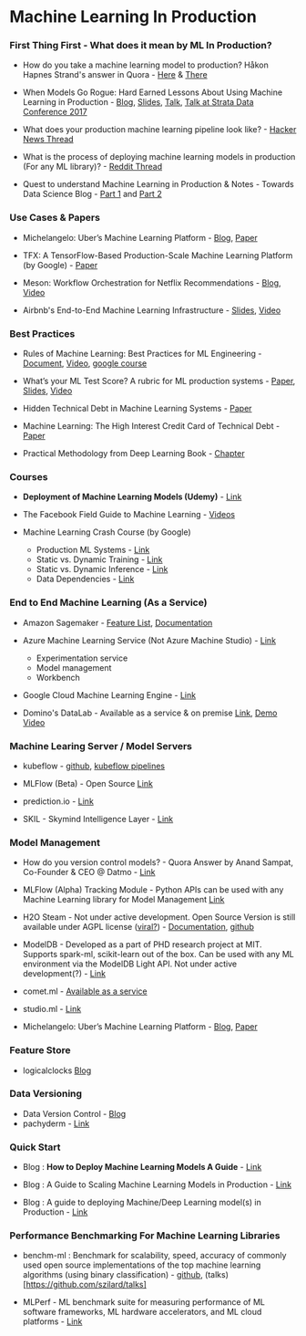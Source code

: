 # Machine Learning In Production

### First Thing First - What does it mean by ML In Production?
- How do you take a machine learning model to production? Håkon Hapnes Strand's answer in Quora - [Here](http://qr.ae/TUI7Cc) & [There](https://www.quora.com/Do-most-machine-learning-algorithms-run-in-batch-or-do-they-run-every-time-they-get-a-new-bit-of-data/answer/H%C3%A5kon-Hapnes-Strand)

- When Models Go Rogue: Hard Earned Lessons About Using Machine Learning in Production - [Blog](https://www.oreilly.com/ideas/lessons-learned-turning-machine-learning-models-into-real-products-and-services), [Slides](https://www.slideshare.net/DavidTalby/when-models-go-rogue-hard-earned-lessons-about-using-machine-learning-in-production), [Talk](https://www.infoq.com/presentations/practices-lessons-ml-systems), [Talk at Strata Data Conference 2017](https://www.safaribooksonline.com/videos/strata-data-conference/9781491976241/9781491976241-video308850)

- What does your production machine learning pipeline look like? - [Hacker News Thread](https://news.ycombinator.com/item?id=13821217)

- What is the process of deploying machine learning models in production (For any ML library)? - [Reddit Thread](https://www.reddit.com/r/MachineLearning/comments/6tu9gu/what_is_the_process_of_deploying_machine_learning/)

- Quest to understand Machine Learning in Production & Notes - Towards Data Science Blog - [Part 1](https://towardsdatascience.com/quest-to-understand-machine-learning-in-production-notes-part-i-c9364eb4616) and [Part 2](https://towardsdatascience.com/quest-to-understand-machine-learning-in-production-notes-part-ii-a72bdde60f4c)


### Use Cases & Papers
- Michelangelo: Uber’s Machine Learning Platform - [Blog](https://eng.uber.com/michelangelo/), [Paper](http://proceedings.mlr.press/v67/li17a/li17a.pdf)

- TFX: A TensorFlow-Based Production-Scale Machine Learning Platform (by Google) - [Paper](http://www.kdd.org/kdd2017/papers/view/tfx-a-tensorflow-based-production-scale-machine-learning-platform)

- Meson: Workflow Orchestration for Netflix Recommendations - [Blog](https://medium.com/netflix-techblog/meson-workflow-orchestration-for-netflix-recommendations-fc932625c1d9), [Video](https://medium.com/netflix-techblog/meson-workflow-orchestration-for-netflix-recommendations-fc932625c1d9)

- Airbnb's End-to-End Machine Learning Infrastructure - [Slides](https://www.slideshare.net/FeiChen29/ml-platform-q1-meetup-airbnbs-endtoend-machine-learning-infrastructure), [Video](https://databricks.com/session/bighead-airbnbs-end-to-end-machine-learning-platform)

### Best Practices
- Rules of Machine Learning: Best Practices for ML Engineering - [Document](http://martin.zinkevich.org/rules_of_ml/rules_of_ml.pdf), [Video](https://sites.google.com/site/wildml2016nips/schedule), [google course](https://developers.google.com/machine-learning/guides/rules-of-ml/)

- What’s your ML Test Score? A rubric for ML production systems - [Paper](https://sites.google.com/site/wildml2016nips/SculleyPaper1.pdf), [Slides](https://sites.google.com/site/wildml2016nips/SculleySlides1.pdf), [Video](https://sites.google.com/site/wildml2016nips/schedule)

- Hidden Technical Debt in Machine Learning Systems - [Paper](https://papers.nips.cc/paper/5656-hidden-technical-debt-in-machine-learning-systems.pdf)

- Machine Learning: The High Interest Credit Card of Technical Debt - [Paper](https://ai.google/research/pubs/pub43146)

- Practical Methodology from Deep Learning Book - [Chapter](http://www.deeplearningbook.org/contents/guidelines.html)

### Courses
- **Deployment of Machine Learning Models (Udemy)** - [Link](https://www.udemy.com/deployment-of-machine-learning-models/)
- The Facebook Field Guide to Machine Learning - [Videos](https://research.fb.com/the-facebook-field-guide-to-machine-learning-video-series/)

- Machine Learning Crash Course (by Google)
  - Production ML Systems - [Link](https://developers.google.com/machine-learning/crash-course/production-ml-systems)
  - Static vs. Dynamic Training - [Link](https://developers.google.com/machine-learning/crash-course/static-vs-dynamic-training/video-lecture)
  - Static vs. Dynamic Inference - [Link](https://developers.google.com/machine-learning/crash-course/static-vs-dynamic-inference/video-lecture)
  - Data Dependencies - [Link](https://developers.google.com/machine-learning/crash-course/data-dependencies/video-lecture)

### End to End Machine Learning (As a Service)
- Amazon Sagemaker - [Feature List](https://aws.amazon.com/sagemaker/features/), [Documentation](https://aws.amazon.com/sagemaker/developer-resources/)

- Azure Machine Learning Service (Not Azure Machine Studio) - [Link](https://azure.microsoft.com/en-in/services/machine-learning-services/)
  - Experimentation service
  - Model management
  - Workbench

- Google Cloud Machine Learning Engine - [Link](https://cloud.google.com/ml-engine/docs/tensorflow/technical-overview)

- Domino's DataLab - Available as a service & on premise [Link](https://www.dominodatalab.com/product/), [Demo Video](https://www.dominodatalab.com/resources/videos/domino-demo/)

### Machine Learing Server / Model Servers
- kubeflow - [github](https://github.com/kubeflow/kubeflow), [kubeflow pipelines](https://cloud.google.com/blog/products/ai-machine-learning/getting-started-kubeflow-pipelines)

- MLFlow (Beta) - Open Source [Link](https://databricks.com/blog/2018/06/05/introducing-mlflow-an-open-source-machine-learning-platform.html)

- prediction.io - [Link](http://predictionio.apache.org/index.html)

- SKIL - Skymind Intelligence Layer - [Link](https://deeplearning4j.org/machine-learning-server.html#skymind-intelligence-layer-skil)

### Model Management
- How do you version control models? - Quora Answer by Anand Sampat, Co-Founder & CEO @ Datmo - [Link](http://qr.ae/TUI7bo)

- MLFlow (Alpha) Tracking Module - Python APIs can be used with any Machine Learning library for Model Management [Link](https://databricks.com/blog/2018/06/05/introducing-mlflow-an-open-source-machine-learning-platform.html)

- H2O Steam - Not under active development. Open Source Version is still available under AGPL license ([viral?](https://groups.google.com/forum/#!topic/h2ostream/qywaVdnHgIY)) - [Documentation](http://docs.h2o.ai/steam/latest-stable/index.html), [github](https://github.com/h2oai/steam) 

- ModelDB - Developed as a part of PHD research project at MIT. Supports spark-ml, scikit-learn out of the box. Can be used with any ML environment via the ModelDB Light API. Not under active development(?) - [Link](https://github.com/mitdbg/modeldb)

- comet.ml - [Available as a service](https://www.comet.ml/)

- studio.ml - [Link](https://www.studio.ml/)

- Michelangelo: Uber’s Machine Learning Platform - [Blog](https://eng.uber.com/michelangelo/), [Paper](http://proceedings.mlr.press/v67/li17a/li17a.pdf)

### Feature Store
- logicalclocks [Blog](https://www.logicalclocks.com/feature-store/)

### Data Versioning
- Data Version Control - [Blog](https://blog.dataversioncontrol.com/data-version-control-in-analytics-devops-paradigm-35a880e99133)
- pachyderm - [Link](http://www.pachyderm.io/)

### Quick Start
- Blog : **How to Deploy Machine Learning Models A Guide** - [Link](https://medium.com/@christopher.samiullah/how-to-deploy-machine-learning-models-4b8b98120ffe)

- Blog : A Guide to Scaling Machine Learning Models in Production - [Link](https://hackernoon.com/a-guide-to-scaling-machine-learning-models-in-production-aa8831163846)

- Blog : A guide to deploying Machine/Deep Learning model(s) in Production - [Link](https://medium.com/@maheshkkumar/a-guide-to-deploying-machine-deep-learning-model-s-in-production-e497fd4b734a)

### Performance Benchmarking For Machine Learning Libraries
- benchm-ml : Benchmark for scalability, speed, accuracy of commonly used open source implementations of the top machine learning algorithms (using binary classification) - [github](https://github.com/szilard/benchm-ml#summary), (talks)[https://github.com/szilard/talks]

- MLPerf - ML benchmark suite for measuring performance of ML software frameworks, ML hardware accelerators, and ML cloud platforms - [Link](https://mlperf.org/)

